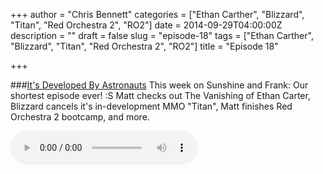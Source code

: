 +++
author = "Chris Bennett"
categories = ["Ethan Carther", "Blizzard", "Titan", "Red Orchestra 2", "RO2"]
date = 2014-09-29T04:00:00Z
description = ""
draft = false
slug = "episode-18"
tags = ["Ethan Carther", "Blizzard", "Titan", "Red Orchestra 2", "RO2"]
title = "Episode 18"

+++

###[It's Developed By Astronauts](http://files.podcast.geeksinprogress.com/files/podcasts/1/s01e18_DevelopedByAstronauts.mp3)
This week on Sunshine and Frank: Our shortest episode ever! :S Matt checks out The Vanishing of Ethan Carter, Blizzard cancels it's in-development MMO "Titan", Matt finishes Red Orchestra 2 bootcamp, and more.

<audio controls>
  <source src="http://files.podcast.geeksinprogress.com/files/podcasts/1/s01e18_DevelopedByAstronauts.mp3" 	type="audio/mpeg">
</audio>
